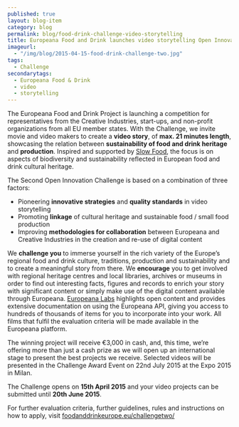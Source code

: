 ```yaml
---
published: true
layout: blog-item
category: blog
permalink: blog/food-drink-challenge-video-storytelling
title: Europeana Food and Drink launches video storytelling Open Innovation Challenge
imageurl: 
  - "/img/blog/2015-04-15-food-drink-challenge-two.jpg"
tags: 
  - Challenge
secondarytags:
  - Europeana Food & Drink
  - video
  - storytelling
---
```

The Europeana Food and Drink Project is launching a competition for representatives from the Creative Industries, start-ups, and non-profit organizations from all EU member states. With the Challenge, we invite movie and video makers to create a **video story**, of **max. 21 minutes length**, showcasing the relation between **sustainability of food and drink heritage** and **production**. Inspired and supported by [Slow Food](http://www.slowfood.com/sloweurope/en/), the focus is on aspects of biodiversity and sustainability reflected in European food and drink cultural heritage. 

The Second Open Innovation Challenge is based on a combination of three factors: 

- Pioneering **innovative strategies** and **quality standards** in video storytelling
- Promoting **linkage** of cultural heritage and sustainable food / small food production
- Improving **methodologies for collaboration** between Europeana and Creative Industries in the creation and re-use of digital content

We **challenge you** to immerse yourself in the rich variety of the Europe’s regional food and drink culture, traditions, production and sustainability and to create a meaningful story from there. We **encourage** you to get involved with regional heritage centres and local libraries, archives or museums in order to find out interesting facts, figures and records to enrich your story with significant content or simply make use of the digital content available through Europeana. [Europeana Labs](http"//labs.europeana.eu/) highlights open content and provides extensive documentation on using the Europeana API, giving you access to hundreds of thousands of items for you to incorporate into your work. All films that fulfil the evaluation criteria will be made available in the Europeana platform. 

The winning project will receive €3,000 in cash, and, this time, we’re offering more than just a cash prize as we will open up an international stage to present the best projects we receive. Selected videos will be presented in the Challenge Award Event on 22nd July 2015 at the Expo 2015 in Milan. 

The Challenge opens on **15th April 2015** and your video projects can be submitted until **20th June 2015**.

For further evaluation criteria, further guidelines, rules and instructions on how to apply, visit [foodanddrinkeurope.eu/challengetwo/](http://foodanddrinkeurope.eu/challengetwo/) 
